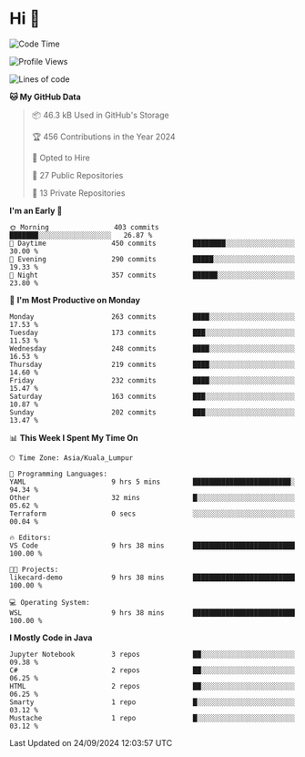 <h1>Hi 👋</h1>

<!--START_SECTION:waka-->
![Code Time](http://img.shields.io/badge/Code%20Time-731%20hrs%2026%20mins-blue)

![Profile Views](http://img.shields.io/badge/Profile%20Views-0-blue)

![Lines of code](https://img.shields.io/badge/From%20Hello%20World%20I%27ve%20Written-1.2%20million%20lines%20of%20code-blue)

**🐱 My GitHub Data** 

> 📦 46.3 kB Used in GitHub's Storage 
 > 
> 🏆 456 Contributions in the Year 2024
 > 
> 💼 Opted to Hire
 > 
> 📜 27 Public Repositories 
 > 
> 🔑 13 Private Repositories 
 > 
**I'm an Early 🐤** 

```text
🌞 Morning                403 commits         ███████░░░░░░░░░░░░░░░░░░   26.87 % 
🌆 Daytime                450 commits         ████████░░░░░░░░░░░░░░░░░   30.00 % 
🌃 Evening                290 commits         █████░░░░░░░░░░░░░░░░░░░░   19.33 % 
🌙 Night                  357 commits         ██████░░░░░░░░░░░░░░░░░░░   23.80 % 
```
📅 **I'm Most Productive on Monday** 

```text
Monday                   263 commits         ████░░░░░░░░░░░░░░░░░░░░░   17.53 % 
Tuesday                  173 commits         ███░░░░░░░░░░░░░░░░░░░░░░   11.53 % 
Wednesday                248 commits         ████░░░░░░░░░░░░░░░░░░░░░   16.53 % 
Thursday                 219 commits         ████░░░░░░░░░░░░░░░░░░░░░   14.60 % 
Friday                   232 commits         ████░░░░░░░░░░░░░░░░░░░░░   15.47 % 
Saturday                 163 commits         ███░░░░░░░░░░░░░░░░░░░░░░   10.87 % 
Sunday                   202 commits         ███░░░░░░░░░░░░░░░░░░░░░░   13.47 % 
```


📊 **This Week I Spent My Time On** 

```text
🕑︎ Time Zone: Asia/Kuala_Lumpur

💬 Programming Languages: 
YAML                     9 hrs 5 mins        ████████████████████████░   94.34 % 
Other                    32 mins             █░░░░░░░░░░░░░░░░░░░░░░░░   05.62 % 
Terraform                0 secs              ░░░░░░░░░░░░░░░░░░░░░░░░░   00.04 % 

🔥 Editors: 
VS Code                  9 hrs 38 mins       █████████████████████████   100.00 % 

🐱‍💻 Projects: 
likecard-demo            9 hrs 38 mins       █████████████████████████   100.00 % 

💻 Operating System: 
WSL                      9 hrs 38 mins       █████████████████████████   100.00 % 
```

**I Mostly Code in Java** 

```text
Jupyter Notebook         3 repos             ██░░░░░░░░░░░░░░░░░░░░░░░   09.38 % 
C#                       2 repos             ██░░░░░░░░░░░░░░░░░░░░░░░   06.25 % 
HTML                     2 repos             ██░░░░░░░░░░░░░░░░░░░░░░░   06.25 % 
Smarty                   1 repo              █░░░░░░░░░░░░░░░░░░░░░░░░   03.12 % 
Mustache                 1 repo              █░░░░░░░░░░░░░░░░░░░░░░░░   03.12 % 
```




 Last Updated on 24/09/2024 12:03:57 UTC
<!--END_SECTION:waka-->
